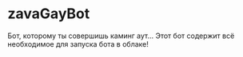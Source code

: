 # zavaGayBot
Бот, которому ты совершишь каминг аут...
Этот бот содержит всё необходимое для запуска бота в облаке!
